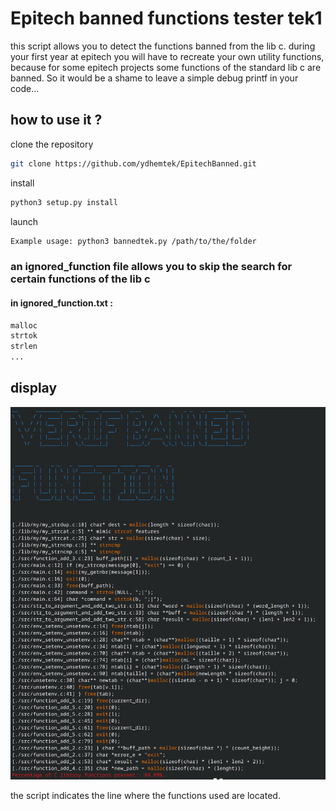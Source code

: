 # Epitech banned functions tester tek1
this script allows you to detect the functions banned from the lib c. during your first year at epitech you will have to recreate your own utility functions, because for some epitech projects some functions of the standard lib c are banned. So it would be a shame to leave a simple debug printf in your code...


## how to use it ?

clone the repository

```bash
git clone https://github.com/ydhemtek/EpitechBanned.git
```

install

```bash
python3 setup.py install
```

launch

```bash
Example usage: python3 bannedtek.py /path/to/the/folder
```

### an ignored_function file allows you to skip the search for certain functions of the lib c

#### in ignored_function.txt :
```txt
malloc
strtok
strlen
...
```

## display

![](image/screen.png)

the script indicates the line where the functions used are located.